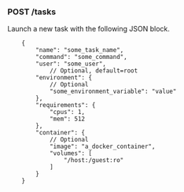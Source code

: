 ### POST /tasks

Launch a new task with the following JSON block.

		{
			"name": "some_task_name",
			"command": "some_command",
			"user": "some_user",
				// Optional, default=root
			"environment": {
				// Optional
				"some_environment_variable": "value"
			},
			"requirements": {
				"cpus": 1,
				"mem": 512
			},
			"container": {
				// Optional
				"image": "a_docker_container",
				"volumes": [
					"/host:/guest:ro"
				]
			}
		}
